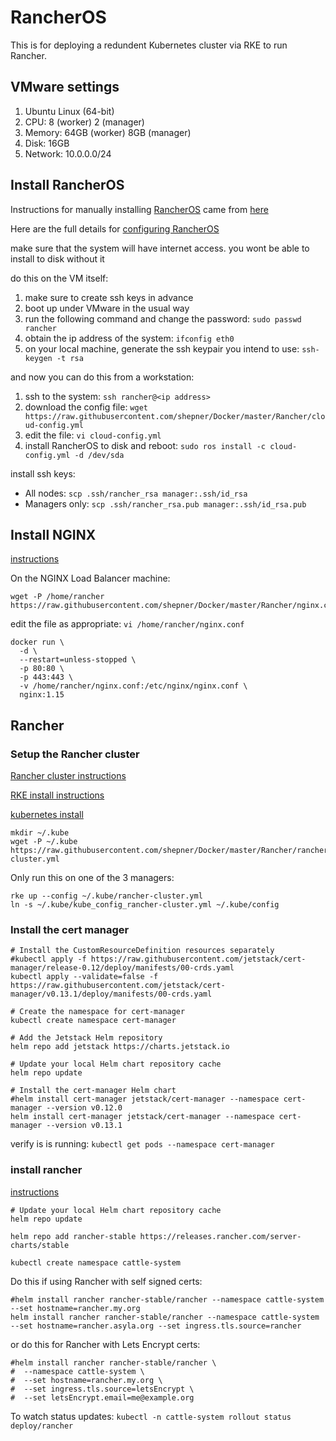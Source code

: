 # RancherOS

This is for deploying a redundent Kubernetes cluster via RKE to run Rancher.

## VMware settings

1.  Ubuntu Linux (64-bit)
2.  CPU: 8 (worker) 2 (manager)
3.  Memory:   64GB (worker) 8GB (manager)
4.  Disk:  16GB
5.  Network: 10.0.0.0/24

## Install RancherOS

Instructions for manually installing [RancherOS](https://rancher.com/rancher-os/) came from [here](https://sdbrett.com/BrettsITBlog/2017/01/rancheros-installing-to-hard-disk/)

Here are the full details for [configuring RancherOS](https://rancher.com/docs/os/configuration/)

make sure that the system will have internet access.  you wont be able to install to disk without it

do this on the VM itself:

1.  make sure to create ssh keys in advance
2.  boot up under VMware in the usual way
3.  run the following command and change the password:
    `sudo passwd rancher`
4.  obtain the ip address of the system:
    `ifconfig eth0`
5.  on your local machine, generate the ssh keypair you intend to use:
    `ssh-keygen -t rsa`

and now you can do this from a workstation:

1.  ssh to the system:
    `ssh rancher@<ip address>`
2.  download the config file:
    `wget https://raw.githubusercontent.com/shepner/Docker/master/Rancher/cloud-config.yml`
3.  edit the file:
    `vi cloud-config.yml`
4.  install RancherOS to disk and reboot:
    `sudo ros install -c cloud-config.yml -d /dev/sda`

install ssh keys:
* All nodes:
  `scp .ssh/rancher_rsa manager:.ssh/id_rsa`
* Managers only:
  `scp .ssh/rancher_rsa.pub manager:.ssh/id_rsa.pub`

## Install NGINX

[instructions](https://rancher.com/docs/rancher/v2.x/en/installation/k8s-install/create-nodes-lb/)

On the NGINX Load Balancer machine:

```
wget -P /home/rancher https://raw.githubusercontent.com/shepner/Docker/master/Rancher/nginx.conf
```

edit the file as appropriate:
`vi /home/rancher/nginx.conf`

```
docker run \
  -d \
  --restart=unless-stopped \
  -p 80:80 \
  -p 443:443 \
  -v /home/rancher/nginx.conf:/etc/nginx/nginx.conf \
  nginx:1.15
```

## Rancher

### Setup the Rancher cluster

[Rancher cluster instructions](https://rancher.com/docs/rancher/v2.x/en/installation/k8s-install/kubernetes-rke/)

[RKE install instructions](https://rancher.com/docs/rke/latest/en/installation/)

[kubernetes install](https://kubernetes.io/docs/tasks/tools/install-kubectl/)

```
mkdir ~/.kube
wget -P ~/.kube https://raw.githubusercontent.com/shepner/Docker/master/Rancher/rancher-cluster.yml
```

Only run this on one of the 3 managers:

```
rke up --config ~/.kube/rancher-cluster.yml
ln -s ~/.kube/kube_config_rancher-cluster.yml ~/.kube/config
```

### Install the cert manager

```
# Install the CustomResourceDefinition resources separately
#kubectl apply -f https://raw.githubusercontent.com/jetstack/cert-manager/release-0.12/deploy/manifests/00-crds.yaml
kubectl apply --validate=false -f https://raw.githubusercontent.com/jetstack/cert-manager/v0.13.1/deploy/manifests/00-crds.yaml

# Create the namespace for cert-manager
kubectl create namespace cert-manager

# Add the Jetstack Helm repository
helm repo add jetstack https://charts.jetstack.io

# Update your local Helm chart repository cache
helm repo update

# Install the cert-manager Helm chart
#helm install cert-manager jetstack/cert-manager --namespace cert-manager --version v0.12.0
helm install cert-manager jetstack/cert-manager --namespace cert-manager --version v0.13.1
```

verify is is running:
`kubectl get pods --namespace cert-manager`

### install rancher 

[instructions](https://rancher.com/docs/rancher/v2.x/en/installation/k8s-install/helm-rancher/)

```
# Update your local Helm chart repository cache
helm repo update

helm repo add rancher-stable https://releases.rancher.com/server-charts/stable

kubectl create namespace cattle-system
```

Do this if using Rancher with self signed certs:

```
#helm install rancher rancher-stable/rancher --namespace cattle-system --set hostname=rancher.my.org
helm install rancher rancher-stable/rancher --namespace cattle-system --set hostname=rancher.asyla.org --set ingress.tls.source=rancher 
```

or do this for Rancher with Lets Encrypt certs:

```
#helm install rancher rancher-stable/rancher \
#  --namespace cattle-system \
#  --set hostname=rancher.my.org \
#  --set ingress.tls.source=letsEncrypt \
#  --set letsEncrypt.email=me@example.org
```

To watch status updates:
`kubectl -n cattle-system rollout status deploy/rancher`
